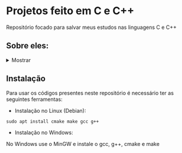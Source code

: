 # Projetos feito em C e C++

Repositório focado para salvar meus estudos nas linguagens C e C++


## Sobre eles:
<details><summary> Mostrar</summary>

   - Tic-Tac-Toe é o jogo da velha feito em C++ usando classes (uma tentativa de classe abstrata). Foi feito no Linux.

   - SnakeGame é o jogo da cobrinha feito em C. Foi feito no Linux.

   - Natal code é uma árvore de Natal feita em C. Foi feito no Windows e testada no Linux.

   - TrianguloOpenGL é um triângulo colorido feito em C++ usando a biblioteca OpenGL e o Glut. Foi feito no Linux.
   
   - Torus3DOpenGL é uma toróide feita em C++ usando a biblioteca OpenGL e o Glut. Foi feito no Linux.

   - Esfera3DOpenGL é uma esfera feita em C++ usando a biblioteca OpenGL e o Glut. Foi feito no Linux.

   - Cubo3DASCII é um cubo feito em C++ sendo feito o plot em modo texto. Foi feito no Linux.
     - OBS: Este projeto foi feito com base no vídeo do canal [Servet Guinarogiu](https://youtu.be/p09i_hoFdd0) para praticar C++.
   - PenduloDuplo é uma simulação do movimento caótico de um pêndulo duplo, seu plot é em modo texto (ASCII). Foi feito no Linux.
     - OBS: Esta simulação foi feita com base no código do [DinoZ1729](https://github.com/DinoZ1729/Double-Pendulum) para estudar sobre simulações de movimentos caóticos e praticar C++.
</details>

## Instalação 

Para usar os códigos presentes neste repositório é necessário ter as seguintes ferramentas:
 - Instalação no Linux (Debian):

```
sudo apt install cmake make gcc g++
```

- Instalação no Windows:

No Windows use o MinGW e instale o gcc, g++, cmake e make
